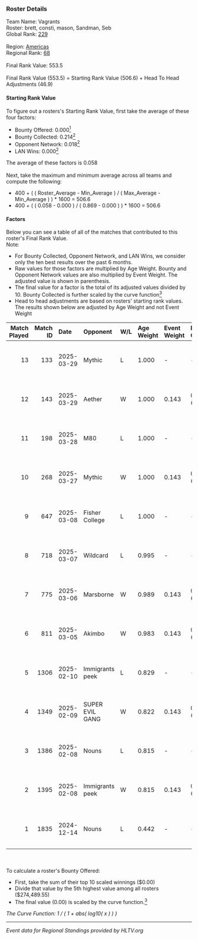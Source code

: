 ### Roster Details<br />
Team Name: Vagrants<br />
Roster: brett, consti, mason, Sandman, Seb<br />
Global Rank: [229](../../standings_global_2025_04_07.md)<br />
<br />
Region: [Americas]( ../../standings_americas_2025_04_07.md)<br />
Regional Rank: [68]( ../../standings_americas_2025_04_07.md)<br />
<br />
Final Rank Value:  553.5<br />
<br />
Final Rank Value (553.5) = Starting Rank Value (506.6) + Head To Head Adjustments (46.9)<br />

#### Starting Rank Value<br />
To figure out a rosters's Starting Rank Value, first take the average of these four factors:<br />
- Bounty Offered: 0.000[<sup>1</sup>](#table2)
- Bounty Collected: 0.214[<sup>2</sup>](#table1)
- Opponent Network: 0.018[<sup>2</sup>](#table1)
- LAN Wins: 0.000[<sup>2</sup>](#table1)

The average of these factors is 0.058<br />
<br />
Next, take the maximum and minimum average across all teams and compute the following:<br />
- 400 + ( ( Roster_Average - Min_Average ) / ( Max_Average - Min_Average ) ) * 1600 = 506.6
- 400 + ( ( 0.058 - 0.000 ) / ( 0.869 - 0.000 ) ) * 1600 = 506.6


#### Factors<br />
Below you can see a table of all of the matches that contributed to this roster's Final Rank Value.<br />
Note:<br />

- For Bounty Collected, Opponent Network, and LAN Wins, we consider only the ten best results over the past 6 months.
- Raw values for those factors are multiplied by Age Weight. Bounty and Opponent Network values are also multiplied by Event Weight. The adjusted value is shown in parenthesis.
- The final value for a factor is the total of its adjusted values divided by 10. Bounty Collected is further scaled by the curve function[<sup>3</sup>](#curveFunction)
- Head to head adjustments are based on rosters' starting rank values. The results shown below are adjusted by Age Weight and not Event Weight
<span id="table1"></span><br />


| Match Played | Match ID | Date       | Opponent        | W/L | Age Weight | Event Weight | Bounty Collected | Opponent Network | LAN Wins  | H2H Adj. | Roster                             |
| -: | -: | :- | :- | :- | :- | :- | :- | :- | :- | -: | :- |
|           13 |      133 | 2025-03-29 | Mythic          | L   | 1.000      | -            | -                | -                | -         |   -16.55 | brett, consti, mason, Sandman, Seb |
|           12 |      143 | 2025-03-29 | Aether          | W   | 1.000      | 0.143        | 0.000 (0.000)    | 0.054 (0.008)    | 0 (0.000) |     8.80 | brett, consti, mason, Sandman, Seb |
|           11 |      198 | 2025-03-28 | M80             | L   | 1.000      | -            | -                | -                | -         |    -1.56 | brett, consti, mason, Sandman, Seb |
|           10 |      268 | 2025-03-27 | Mythic          | W   | 1.000      | 0.143        | 0.000 (0.000)    | 0.268 (0.038)    | 0 (0.000) |    13.84 | brett, consti, mason, Sandman, Seb |
|            9 |      647 | 2025-03-08 | Fisher College  | L   | 1.000      | -            | -                | -                | -         |    -9.82 | brett, Cyrix, mason, Sandman, Seb  |
|            8 |      718 | 2025-03-07 | Wildcard        | L   | 0.995      | -            | -                | -                | -         |    -1.42 | brett, Cyrix, mason, Sandman, Seb  |
|            7 |      775 | 2025-03-06 | Marsborne       | W   | 0.989      | 0.143        | 0.009 (0.001)    | 0.406 (0.057)    | 0 (0.000) |    26.22 | brett, Cyrix, mason, Sandman, Seb  |
|            6 |      811 | 2025-03-05 | Akimbo          | W   | 0.983      | 0.143        | 0.000 (0.000)    | 0.044 (0.006)    | 0 (0.000) |    10.24 | brett, Cyrix, mason, Sandman, Seb  |
|            5 |     1306 | 2025-02-10 | Immigrants peek | L   | 0.829      | -            | -                | -                | -         |    -9.55 | brett, Cyrix, mason, Sandman, Seb  |
|            4 |     1349 | 2025-02-09 | SUPER EVIL GANG | W   | 0.822      | 0.143        | 0.006 (0.001)    | 0.282 (0.033)    | 0 (0.000) |    18.22 | brett, Cyrix, mason, Sandman, Seb  |
|            3 |     1386 | 2025-02-08 | Nouns           | L   | 0.815      | -            | -                | -                | -         |    -5.22 | brett, Cyrix, mason, Sandman, Seb  |
|            2 |     1395 | 2025-02-08 | Immigrants peek | W   | 0.815      | 0.143        | 0.001 (0.000)    | 0.294 (0.034)    | 0 (0.000) |    16.31 | brett, Cyrix, mason, Sandman, Seb  |
|            1 |     1835 | 2024-12-14 | Nouns           | L   | 0.442      | -            | -                | -                | -         |    -2.66 | Cyrix, mason, micro, Sandman, Seb  |

<br />
<span id="table2"></span><br />
To calculate a roster's Bounty Offered:<br />

- First, take the sum of their top 10 scaled winnings ($0.00)
- Divide that value by the 5th highest value among all rosters ($274,489.55)
- The final value (0.00) is scaled by the curve function.[<sup>3</sup>](#curveFunction)

<span id="curveFunction"></span>_The Curve Function: 1 / ( 1 + abs( log10( x ) ) )_<br />

---
_Event data for Regional Standings provided by HLTV.org_<br />
